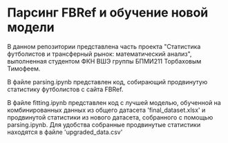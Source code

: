 # Парсинг FBRef и обучение новой модели

В данном репозитории представлена часть проекта "Статистика футболистов и трансферный рынок: математический анализ", выполненная студентом ФКН ВШЭ группы БПМИ211 Торбаховым Тимофеем.

В файле parsing.ipynb представлен код, собирающий продвинутую статистику футболистов с сайта FBRef. 

В файле fitting.ipynb представлен код с лучшей моделью, обученной на комбинированных данных из общего датасета 'final_dataset.xlsx' и продвинутой статистики из нового датасета, собранного с помощью parsing.ipynb.
Для удобства собранные продвинутые статистики находятся в файле 'upgraded_data.csv'
